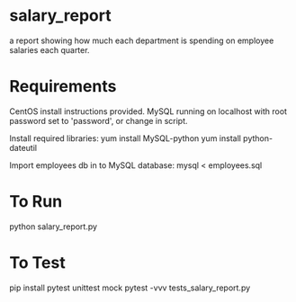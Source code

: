 # salary_report
a report showing how much each department is spending on employee salaries each quarter.

# Requirements
CentOS install instructions provided.
MySQL running on localhost with root password set to 'password', or change in script.

Install required libraries:
yum install MySQL-python
yum install python-dateutil

Import employees db in to MySQL database:
mysql < employees.sql

# To Run
python salary_report.py

# To Test
pip install pytest unittest mock
pytest -vvv tests_salary_report.py 
